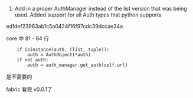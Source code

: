 1. Add in a proper AuthManager instead of the list version that was being used.
Added support for all Auth types that python supports


edfdef23963ab1c5a0424f16f97cdc39dccae34a


core 中 81 - 84 行

        if isinstance(auth, (list, tuple)):
            auth = AuthObject(*auth)
        if not auth:
            auth = auth_manager.get_auth(self.url)
是不需要的


fabric 看完 v0.0.1了
